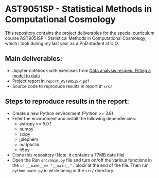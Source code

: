 # AST9051SP - Statistical Methods in Computational Cosmology

This repository contains the project deliverables for the special curriculum course AST9051SP - Statistical Methods in Computational Cosmology, which i took during my last year as a PhD student at UiO. 

## Main deliverables:
- Jupyter notebook with exercises from [Data analysis recipes: Fitting a model to data](https://arxiv.org/abs/1008.4686)
- Project report in `report_AST9051SP.pdf`
- Source code to reproduce results in report in `src/`


## Steps to reproduce results in the report:
- Create a new Python environment (Python >= 3.8)
- Enter the environment and install the following dependencies:
    - astropy >= 5.0.1
    - numpy
    - scipy
    - jplephem
    - matplotlib
    - h5py
- Clone this repository (Note: it contains a 77MB data file)
- Open the Run `src/main.py` file and turn on/off the various functions in the `if __name__== "__main__":` block at the end of the file. Then run `python main.py` in while being in the `src/` directory.